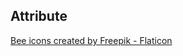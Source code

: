 ## Attribute
<a href="https://www.flaticon.com/free-icons/bee" title="bee icons">Bee icons created by Freepik - Flaticon</a>